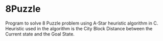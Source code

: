 # 8Puzzle
Program to solve 8 Puzzle problem using A-Star heuristic algorithm in C. Heuristic used in the algorithm is the City Block Distance between the Current state and the Goal State.
